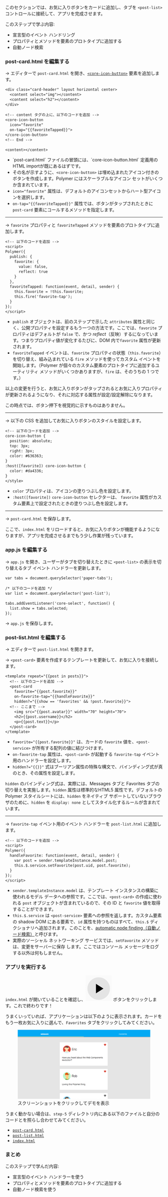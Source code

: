 ﻿<toc-element></toc-element>

このセクションでは、お気に入りボタンをカードに追加し、タブを `<post-list>` コントロールに接続して、アプリを完成させます。

このステップで学ぶ内容:

-   宣言型のイベント ハンドリング
-   プロパティとメソッドを要素のプロトタイプに追加する
-   自動ノード検索 

### post-card.html を編集する

<div class="yt-embed">
  <google-youtube
    videoid="qym7deY53SY"
    width="16"
    height="9"
    rel="0"
    autoplay="0"
    fluid>
  </google-youtube>
</div>

&rarr; エディターで `post-card.html` を開き、<code><a href="//polymer-project.org/docs/elements/core-elements.html#core-icon-button">&lt;core-icon-button></a></code> 要素を追加します。

```side-by-side
<div class="card-header" layout horizontal center>
  <content select="img"></content>
  <content select="h2"></content>
</div>

<!-- content タグの上に、以下のコードを追加 -->
<core-icon-button
  icon="favorite"
  on-tap="{{favoriteTapped}}">
</core-icon-button>
<!-- End -->

<content></content>
```

<ul class="side-by-side">
  <li>`post-card.html` ファイルの冒頭には、`core-icon-button.html` 定義用のHTML importが既にあるはずです。</li>
  <li>その名が示すように、<code>&lt;core-icon-button&gt;</code> は埋め込まれたアイコン付きのボタンを作成します。Polymer にはスケーラブルなアイコン セットがいくつか含まれています。</li>
  <li><code>icon="favorite"</code> 属性は、デフォルトのアイコンセットからハート型アイコンを選択します。</li>
  <li><code>on-tap=</code><wbr><code>"{{favoriteTapped}}"</code> 属性では、ボタンがタップされたときに <code>post-card</code> 要素にコールするメソッドを指定します。
</li>
</ul>

<hr>

&rarr; `favorite` プロパティと `favoriteTapped` メソッドを要素のプロトタイプに追加します。
 

```side-by-side
<!-- 以下のコードを追加 -->
<script>
Polymer({
  publish: {
    favorite: {
      value: false,
      reflect: true
    }
  },
  favoriteTapped: function(event, detail, sender) {
    this.favorite = !this.favorite;
    this.fire('favorite-tap');
  }
});
</script>
```

<ul class="side-by-side">
  <li><code>publish</code> オブジェクトは、前のステップで示した <code>attributes</code> 属性と同じく、公開プロパティを設定するもう一つの方法です。ここでは、<code>favorite</code> プロパティはデフォルトが <code>false</code> で、かつ <em>reflect</em>（反映）するになっています。つまりプロパティ値が変化するたびに、DOM 内で<code>favorite</code> 属性が更新されます。</li>
  <li><code>favoriteTapped</code> イベントは、<code>favorite</code> プロパティの状態（<code>this.favorite</code>）を切り替え、組み込まれている <code>fire</code> メソッドを使ってカスタム イベントを開始します。（Polymer が個々のカスタム要素のプロトタイプに追加するユーティリティ メソッドがいくつかありますが、<code>fire</code> は、そのうちの 1 つです。）</li>
</ul>

以上の変更を行うと、お気に入りボタンがタップされるとお気に入りプロパティが更新されるようになり、それに対応する属性が設定/設定解除になります。

この時点では、ボタン押下を視覚的に示すものはありません。

<hr>

&rarr; 以下の CSS を追加してお気に入りボタンのスタイルを設定します。

```side-by-side
<!-- 以下のコードを追加 -->
core-icon-button {
  position: absolute;
  top: 3px;
  right: 3px;
  color: #636363;
}
:host([favorite]) core-icon-button {
  color: #da4336;
}
</style>
```

<ul class="side-by-side">
  <li><code>color</code> プロパティは、アイコンの塗りつぶし色を設定します。</li>
  <li><code>:host([favorite])</code> <code>core-icon-button</code> セレクターは、 <code>favorite</code> 属性がカスタム要素上で設定されたときの塗りつぶし色を設定します。</li>
</ul>

<hr>

&rarr; `post-card.html` を保存します。
   
ここで、`index.html` をリロードすると、お気に入りボタンが機能するようになりますが、アプリを完成させるまでもう少し作業が残っています。

### app.js を編集する

<div class="yt-embed">
  <google-youtube
    videoid="prneaX8RwY0"
    width="16"
    height="9"
    rel="0"
    autoplay="0"
    fluid>
  </google-youtube>
</div>

&rarr; `app.js` を開き、ユーザーがタブを切り替えたときに `<post-list>` の表示を切り替えるタブ イベント ハンドラーを更新します。

    var tabs = document.querySelector('paper-tabs');

    /* 以下のコードを追加 */
    var list = document.querySelector('post-list');

    tabs.addEventListener('core-select', function() {
      list.show = tabs.selected;
    });

&rarr; `app.js` を保存します。

### post-list.html を編集する

&rarr; エディターで `post-list.html` を開きます。

&rarr; `<post-card>` 要素を作成するテンプレートを更新して、お気に入りを接続します。

```side-by-side
<template repeat="{{post in posts}}">
  <!-- 以下のコードを追加 -->
  <post-card
    favorite="{{post.favorite}}"
    on-favorite-tap="{{handleFavorite}}"
    hidden?="{{show == 'favorites' && !post.favorite}}">
  <!-- ここまで -->
    <img src="{{post.avatar}}" width="70" height="70">
    <h2>{{post.username}}</h2>
    <p>{{post.text}}</p>
  </post-card>
</template>
```

<ul class="side-by-side">
  <li><code>favorite=<wbr>"{{post.favorite}}"</code> は、カードの <code>favorite</code> 値を、<code>&lt;post-service&gt;</code> が所有する配列の値に結びつけます。</li>
  <li><code>on-favorite-tap</code> 属性は、<code>&lt;post-card&gt;</code> が起動する <code>favorite-tap</code> イベント用のハンドラーを設定します。</li>
  <li><code>hidden?=</code><wbr><code>"{{}}"</code> 式はブーリアン属性の特殊な構文で、バインディング式が真のとき、その属性を設定します。
 </li>
</ul>

`hidden` のバインディング式は、実際には、Messages タブと Favorites タブの切り替えを実施します。`hidden` 属性は標準的なHTML5 属性です。デフォルトのPolymer スタイルシートには、`hidden` をネイティブ サポートしていないブラウザのために、`hidden` を `display: none` としてスタイル化するルールが含まれています。

<hr>

<div class="yt-embed">
  <google-youtube
    videoid="aBbs3QUgFHs"
    width="16"
    height="9"
    rel="0"
    autoplay="0"
    fluid>
  </google-youtube>
</div>

&rarr; `favorite-tap` イベント用のイベント ハンドラーを `post-list.html` に追加します。

```side-by-side
<!-- 以下のコードを追加 -->
<script>
Polymer({
  handleFavorite: function(event, detail, sender) {
    var post = sender.templateInstance.model.post;
    this.$.service.setFavorite(post.uid, post.favorite);
  }
});
</script>
```

<ul class="side-by-side">
  <li><code>sender<wbr>.templateInstance<wbr>.model</code> は、テンプレート インスタンスの構築に使われるモデル データへの参照です。ここでは、<code>&lt;post-card&gt;</code> の作成に使われる <code>post</code> オブジェクトが含まれているので、その ID と <code>favorite</code>  値を取得することができます。</li>
  <li><code>this.$.service</code> は <code>&lt;post-service&gt;</code> 要素への参照を返します。カスタム要素の shadow DOM にある要素で、<code>id</code> 属性を持つものはすべて、<code>this.$</code> ディクショナリへ追加されます。このことを、<a href="//polymer-project.org/docs/polymer/polymer.html#automatic-node-finding">automatic node finding（自動ノード検索）</a>と呼びます。</li>
  <li>実際のソーシャル ネットワーキング サービスでは、<code>setFavorite</code> メソッドは、変更をサーバーに保存 します。ここではコンソール メッセージをログする以外は何もしません。</li>
</ul>

### アプリを実行する

`index.html` が開いていることを確認し、<img src="img/runbutton.png" class="icon"> ボタンをクリックします。これで終わりです！

うまくいっていれば、アプリケーションは以下のように表示されます。カードをもう一枚お気に入りに選んで、`Favorites` タブをクリックしてみてください。

<figure layout vertical center>
  <a href="//polymer-project.org/apps/polymer-tutorial/finished/" class="unquote-link">
    <img src="img/s5-app.png" alt="Finished tutorial">
  </a>
  <figcaption>
    スクリーンショットをクリックしてデモを表示
  </figcaption>
</figure>

うまく動かない場合は、`step-5` ディレクトリ内にある以下のファイルと自分のコードとを照らし合わせてみてください。

-   [`post-card.html`](https://github.com/robdodson/its-hackademic/blob/master/static/codelabs/1-polymer-first-app/PolymerApp/step-5/post-card.html)
-   [`post-list.html`](https://github.com/robdodson/its-hackademic/blob/master/static/codelabs/1-polymer-first-app/PolymerApp/step-5/post-list.html)
-   [`index.html`](https://github.com/robdodson/its-hackademic/blob/master/static/codelabs/1-polymer-first-app/PolymerApp/step-5/index.html)

### まとめ

このステップで学んだ内容:

- 宣言型のイベント ハンドラーを使う
- プロパティとメソッドを要素のプロトタイプに追加する
- 自動ノード検索を使う
